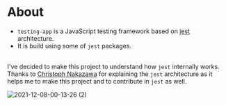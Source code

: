 # About
- `testing-app` is a JavaScript testing framework based on [jest](https://github.com/facebook/jest) architecture.
- It is build using some of `jest` packages.

<br/>I've decided to make this project to understand how `jest` internally works. 
<br/> Thanks to [Christoph Nakazawa](https://github.com/cpojer) for explaining the `jest` architecture as it helps me to make this project and to contribute in `jest` as well.


![2021-12-08-00-13-26 (2)](https://user-images.githubusercontent.com/81867225/145091743-c0685be1-8417-451c-869e-c9b05df60c6c.gif)


